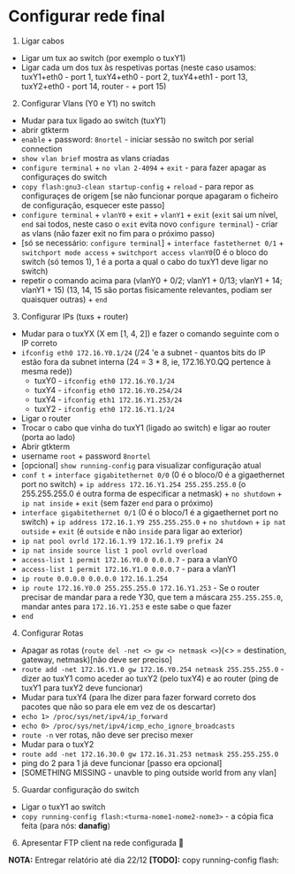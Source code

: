 # Configurar rede final

 1. Ligar cabos 
   * Ligar um tux ao switch (por exemplo o tuxY1)
   * Ligar cada um dos tux às respetivas portas (neste caso usamos: tuxY1+eth0 - port 1, tuxY4+eth0 - port 2, tuxY4+eth1 - port 13, tuxY2+eth0 - port 14, router - + port 15)
    
 2. Configurar Vlans (Y0 e Y1) no switch
   * Mudar para tux ligado ao switch (tuxY1)
   * abrir gtkterm
   * `enable` + password: `8nortel` - iniciar sessão no switch por serial connection
   * `show vlan brief` mostra as vlans criadas
   * `configure terminal` + `no vlan 2-4094` + `exit` - para fazer apagar as configuraçes do switch
   * `copy flash:gnu3-clean startup-config` + `reload` - para repor as configuraçes de origem [se não funcionar porque apagaram o ficheiro de configuração, esquecer este passo]
   * `configure terminal`  + `vlanY0` + `exit` + `vlanY1` + `exit` (`exit` sai um nível, `end` sai todos, neste caso o `exit` evita novo `configure terminal`)  - criar as vlans (não fazer exit no fim para o próximo passo)
   * [só se necessário: `configure terminal`] + `interface fastethernet 0/1` + `switchport mode access` + `switchport access vlanY0`(0 é o bloco do switch (só temos 1), 1 é a porta a qual o cabo do tuxY1 deve ligar no switch) 
   * repetir o comando acima para (vlanY0  + 0/2; vlanY1 + 0/13; vlanY1 + 14; vlanY1 + 15) (13, 14, 15 são portas fisicamente relevantes, podiam ser quaisquer outras) + `end`
   
 3. Configurar IPs (tuxs + router)
  * Mudar para o tuxYX (X em [1, 4, 2]) e fazer o comando seguinte com o IP correto
  * `ifconfig eth0 172.16.Y0.1/24` (/24 'e a subnet - quantos bits do IP estão fora da subnet interna (24 = 3 * 8, ie, 172.16.Y0.QQ pertence à mesma rede))
    * tuxY0 - `ifconfig eth0 172.16.Y0.1/24`
    * tuxY4 - `ifconfig eth0 172.16.Y0.254/24`
    * tuxY4 - `ifconfig eth1 172.16.Y1.253/24`
    * tuxY2 - `ifconfig eth0 172.16.Y1.1/24`
  * Ligar o router
  * Trocar o cabo que vinha do tuxY1 (ligado ao switch) e ligar ao router (porta ao lado)
  * Abrir gtkterm
  * username `root` + password `8nortel`
  * [opcional] `show running-config` para visualizar configuração atual
  * `conf t` + `interface gigabitethernet 0/0` (0 é o bloco/0 é a gigaethernet port no switch) + `ip address 172.16.Y1.254 255.255.255.0` (o 255.255.255.0 é outra forma de especificar a netmask) + `no shutdown` + `ip nat inside` + `exit` (sem fazer `end` para o próximo)
  * `interface gigabitethernet 0/1` (0 é o bloco/1 é a gigaethernet port no switch) + `ip address 172.16.1.Y9 255.255.255.0` + `no shutdown` + `ip nat outside` + `exit` (é `outside` e não `inside` para ligar ao exterior)
  * `ip nat pool ovrld 172.16.1.Y9 172.16.1.Y9 prefix 24`
  * `ip nat inside source list 1 pool ovrld overload`
  * `access-list 1 permit 172.16.Y0.0 0.0.0.7` - para a vlanY0
  * `access-list 1 permit 172.16.Y1.0 0.0.0.7` - para a vlanY1
  * `ip route 0.0.0.0 0.0.0.0 172.16.1.254`
  * `ip route 172.16.Y0.0 255.255.255.0 172.16.Y1.253` - Se o router precisar de mandar para a rede Y30, que tem a máscara `255.255.255.0`, mandar antes para `172.16.Y1.253` e este sabe o que fazer
  * `end`
  
 4. Configurar Rotas
  * Apagar as rotas (`route del -net <> gw <> netmask <>`)(<> = destination, gateway, netmask)[não deve ser preciso]
  * `route add -net 172.16.Y1.0 gw 172.16.Y0.254 netmask 255.255.255.0` - dizer ao tuxY1 como aceder ao tuxY2 (pelo tuxY4) e ao router (ping de tuxY1 para tuxY2 deve funcionar)
  * Mudar para tuxY4 (para lhe dizer para fazer forward correto dos pacotes que não so para ele em vez de os descartar)
   * `echo 1> /proc/sys/net/ipv4/ip_forward`
   * `echo 0> /proc/sys/net/ipv4/icmp_echo_ignore_broadcasts`
   * `route -n` ver rotas, não deve ser preciso mexer
  * Mudar para o tuxY2
   * `route add -net 172.16.30.0 gw 172.16.31.253 netmask 255.255.255.0`
   * ping do 2 para 1 já deve funcionar [passo era opcional]
  * [SOMETHING MISSING - unavble to ping outside world from any vlan]
 
 5. Guardar configuração do switch
 * Ligar o tuxY1 ao switch
 * `copy running-config flash:<turma-nome1-nome2-nome3>` - a cópia fica feita (para nós: **danafig**)
 
 6. Apresentar FTP client na rede configurada :muscle:
 
 **NOTA:** Entregar relatório até dia 22/12
 **[TODO]:** copy running-config flash:<turma-nome1-nome2-nome3>

